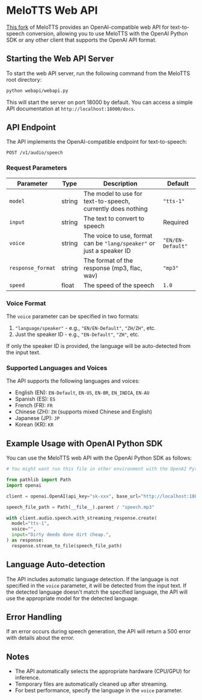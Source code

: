 # MeloTTS Web API

[This fork](https://github.com/not-hanjo-mei/MeloTTS) of MeloTTS provides an OpenAI-compatible web API for text-to-speech conversion, allowing you to use MeloTTS with the OpenAI Python SDK or any other client that supports the OpenAI API format.

## Starting the Web API Server

To start the web API server, run the following command from the MeloTTS root directory:

```bash
python webapi/webapi.py
```

This will start the server on port 18000 by default. You can access a simple API documentation at `http://localhost:18000/docs`.

## API Endpoint

The API implements the OpenAI-compatible endpoint for text-to-speech:

```
POST /v1/audio/speech
```

### Request Parameters

| Parameter | Type | Description | Default |
|-----------|------|-------------|--------|
| `model` | string | The model to use for text-to-speech, currently does nothing | `"tts-1"` |
| `input` | string | The text to convert to speech | Required |
| `voice` | string | The voice to use, format can be `"lang/speaker"` or just a speaker ID | `"EN/EN-Default"` |
| `response_format` | string | The format of the response (mp3, flac, wav) | `"mp3"` |
| `speed` | float | The speed of the speech | `1.0` |

### Voice Format

The `voice` parameter can be specified in two formats:

1. `"language/speaker"` - e.g., `"EN/EN-Default"`, `"ZH/ZH"`, etc.
2. Just the speaker ID - e.g., `"EN-Default"`, `"ZH"`, etc.

If only the speaker ID is provided, the language will be auto-detected from the input text.

### Supported Languages and Voices

The API supports the following languages and voices:

- English (EN): `EN-Default`, `EN-US`, `EN-BR`, `EN_INDIA`, `EN-AU`
- Spanish (ES): `ES`
- French (FR): `FR`
- Chinese (ZH): `ZH` (supports mixed Chinese and English)
- Japanese (JP): `JP`
- Korean (KR): `KR`

## Example Usage with OpenAI Python SDK

You can use the MeloTTS web API with the OpenAI Python SDK as follows:

```python
# You might want run this file in other environment with the OpenAI Python SDK

from pathlib import Path
import openai

client = openai.OpenAI(api_key="sk-xxx", base_url="http://localhost:18000/v1")

speech_file_path = Path(__file__).parent / "speech.mp3"

with client.audio.speech.with_streaming_response.create(
  model="tts-1",
  voice="",
  input="Dirty deeds done dirt cheap.",
) as response:
  response.stream_to_file(speech_file_path)
```

## Language Auto-detection

The API includes automatic language detection. If the language is not specified in the `voice` parameter, it will be detected from the input text. If the detected language doesn't match the specified language, the API will use the appropriate model for the detected language.

## Error Handling

If an error occurs during speech generation, the API will return a 500 error with details about the error.

## Notes

- The API automatically selects the appropriate hardware (CPU/GPU) for inference.
- Temporary files are automatically cleaned up after streaming.
- For best performance, specify the language in the `voice` parameter.
